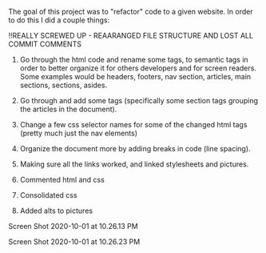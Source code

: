 The goal of this project was to "refactor" code to a given website. In order to do this I did a couple things:

!!REALLY SCREWED UP - REAARANGED FILE STRUCTURE AND LOST ALL COMMIT COMMENTS

1. Go through the html code and rename some tags, to semantic tags in order to better organize it for others developers
and for screen readers. Some examples would be headers, footers, nav section, articles, main sections, sections, asides.

2. Go through and add some tags (specifically some section tags grouping the articles in the document).

3. Change a few css selector names for some of the changed html tags (pretty much just the nav elements)

4. Organize the document more by adding breaks in code (line spacing).

5. Making sure all the links worked, and linked stylesheets and pictures.

6. Commented html and css 

7. Consolidated css

8. Added alts to pictures

Screen Shot 2020-10-01 at 10.26.13 PM

Screen Shot 2020-10-01 at 10.26.23 PM